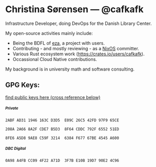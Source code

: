 # Christina Sørensen — @cafkafk
Infrastructure Developer, doing DevOps for the Danish Library Center.

My open-source activities mainly include:
- Being the BDFL of [eza](https://github.com/cafkafk/eza), a project with users.
- Contributing - and mostly reviewing - as a [NixOS](https://github.com/nixos/nixpkgs) committer.
- Various Rust ecosystem work (https://crates.io/users/cafkafk).
- Occassional Cloud Native contributions.

My background is in university math and software consulting.



## **GPG Keys**:

[find public keys here (cross reference below)](https://pgp.fem.gg/pks/lookup?search=christina&fingerprint=on&hash=on&op=vindex)

##### <small>Private</small>

`2ABF AD31 1946 163C D3D5  E09C 26C5 42FD 97F9 65CE`

`208A 2A66 8A2F CDE7 B5D3  8F64 CDDC 792F 6552 51ED`

`8FE6 A5D8 9AE8 C59F 3214  6384 F677 67BE 4545 A600`


##### <small>DBC Digital</small>

`0A98 A4FB CC09 4F22 A71D  3F7B E10B 19D7 90E2 4C96`
